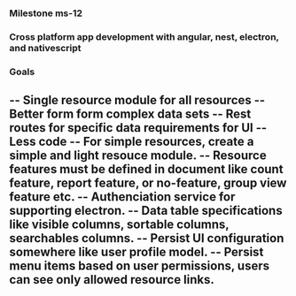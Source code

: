 ### Milestone ms-12

### Cross platform app development with angular, nest, electron, and nativescript

### Goals

-- Single resource module for all resources
-- Better form form complex data sets
-- Rest routes for specific data requirements for UI
-- Less code
-- For simple resources, create a simple and light resouce module.
-- Resource features must be defined in document like count feature, report feature, or no-feature, group view feature etc.
-- Authenciation service for supporting electron.
-- Data table specifications like visible columns, sortable columns, searchables columns.
-- Persist UI configuration somewhere like user profile model.
-- Persist menu items based on user permissions, users can see only allowed resource links.
--
